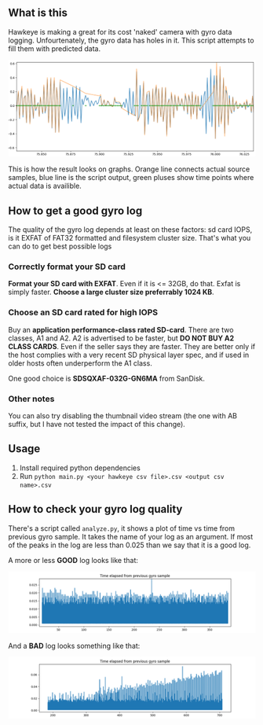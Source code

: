 ## What is this

Hawkeye is making a great for its cost 'naked' camera with gyro data logging.
Unfourtenately, the gyro data has holes in it. This script attempts to fill them with predicted data.

![Actual and predicted samples](img/predicted_samples.png)

This is how the result looks on graphs. Orange line connects actual source samples, blue line is the script output, green pluses show time points where actual data is availible.

## How to get a good gyro log
The quality of the gyro log depends at least on these factors: sd card IOPS, is it EXFAT of FAT32 formatted and filesystem cluster size.
That's what you can do to get best possible logs

### Correctly format your SD card
**Format your SD card with EXFAT**. Even if it is <= 32GB, do that. Exfat is simply faster.
**Choose a large cluster size preferrably 1024 KB**.

### Choose an SD card rated for high IOPS
Buy an **application performance-class rated SD-card**. There are two classes, A1 and A2. A2 is advertised to be faster, but **DO NOT BUY A2 CLASS CARDS**.
Even if the seller says they are faster.
They are better only if the host complies with a very recent SD physical layer spec, and if used in older hosts often underperform the A1 class.

One good choice is **SDSQXAF-032G-GN6MA** from SanDisk.

### Other notes
You can also try disabling the thumbnail video stream (the one with AB suffix, but I have not tested the impact of this change).

## Usage

1. Install required python dependencies
2. Run `python main.py <your hawkeye csv file>.csv <output csv name>.csv`


## How to check your gyro log quality

There's a script called `analyze.py`, it shows a plot of time vs time from previous gyro sample.
It takes the name of your log as an argument. If most of the peaks in the log are less than 0.025 than we say that it is a good log.

A more or less **GOOD** log looks like that:

![Good log](img/good_log.png)

And a **BAD** log looks something like that:

![Bad log](img/bad_log.png)
